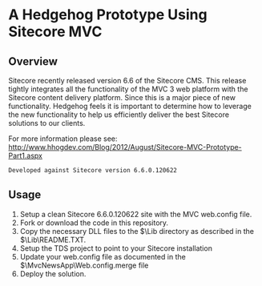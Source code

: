 A Hedgehog Prototype Using Sitecore MVC
============

Overview
----
Sitecore recently released version 6.6 of the Sitecore CMS. This release tightly integrates all the functionality of the MVC 3 web platform with the Sitecore content delivery platform. Since this is a major piece of new functionality. Hedgehog feels it is important to determine how to leverage the new functionality to help us efficiently deliver the best Sitecore solutions to our clients.

For more information please see:
http://www.hhogdev.com/Blog/2012/August/Sitecore-MVC-Prototype-Part1.aspx

`Developed against Sitecore version 6.6.0.120622`

Usage
----

1. Setup a clean Sitecore 6.6.0.120622 site with the MVC web.config file. 
2. Fork or download the code in this repository. 
3. Copy the necessary DLL files to the $\Lib directory as described in the $\Lib\README.TXT.
3. Setup the TDS project to point to your Sitecore installation
4. Update your web.config file as documented in the $\MvcNewsApp\Web.config.merge file
5. Deploy the solution.